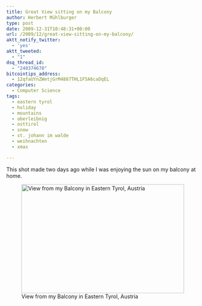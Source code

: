 ```yaml
---
title: Great View sitting on my Balcony
author: Herbert Mühlburger
type: post
date: 2009-12-31T10:48:31+00:00
url: /2009/12/great-view-sitting-on-my-balcony/
aktt_notify_twitter:
  - 'yes'
aktt_tweeted:
  - "1"
dsq_thread_id:
  - "248374678"
bitcointips_address:
  - 12qfaUYnZWetjGrM4887THL1F5A6caDqEL
categories:
  - Computer Science
tags:
  - eastern tyrol
  - holiday
  - mountains
  - oberleibnig
  - osttirol
  - snow
  - st. johann im walde
  - weihnachten
  - xmas

---
```

This shot made two days ago while I was enjoying the sun on my balcony at home.

<p style="text-align: center;">
  <figure id="attachment_679" style="width: 430px" class="wp-caption aligncenter"><a href="http://178.79.139.40/wp-content/uploads/2009/12/my-balcony-view.jpg"><img class="size-large wp-image-679 " title="View from my Balcony in Eastern Tyrol, Austria" src="http://178.79.139.40/wp-content/uploads/2009/12/my-balcony-view-430x288.jpg" alt="View from my Balcony in Eastern Tyrol, Austria" width="430" height="288" /></a><figcaption class="wp-caption-text">View from my Balcony in Eastern Tyrol, Austria</figcaption></figure>